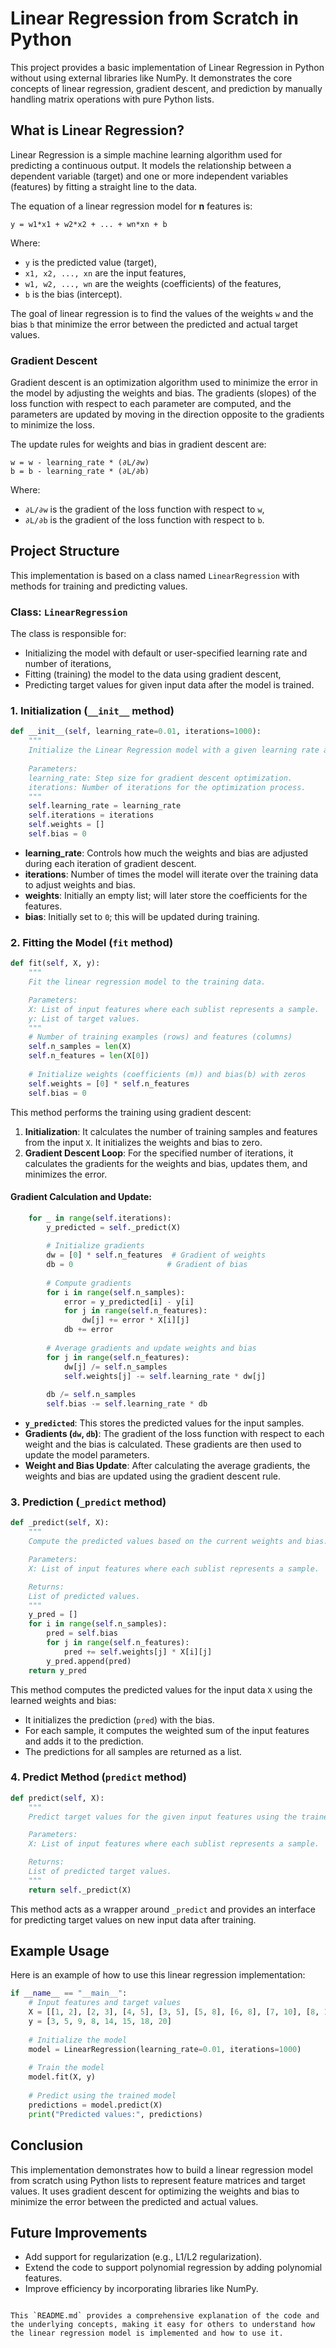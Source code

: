 # Linear Regression from Scratch in Python

This project provides a basic implementation of Linear Regression in Python without using external libraries like NumPy. It demonstrates the core concepts of linear regression, gradient descent, and prediction by manually handling matrix operations with pure Python lists.

## What is Linear Regression?

Linear Regression is a simple machine learning algorithm used for predicting a continuous output. It models the relationship between a dependent variable (target) and one or more independent variables (features) by fitting a straight line to the data.

The equation of a linear regression model for **n** features is:

```
y = w1*x1 + w2*x2 + ... + wn*xn + b
```

Where:
- `y` is the predicted value (target),
- `x1, x2, ..., xn` are the input features,
- `w1, w2, ..., wn` are the weights (coefficients) of the features,
- `b` is the bias (intercept).

The goal of linear regression is to find the values of the weights `w` and the bias `b` that minimize the error between the predicted and actual target values.

### Gradient Descent

Gradient descent is an optimization algorithm used to minimize the error in the model by adjusting the weights and bias. The gradients (slopes) of the loss function with respect to each parameter are computed, and the parameters are updated by moving in the direction opposite to the gradients to minimize the loss.

The update rules for weights and bias in gradient descent are:

```
w = w - learning_rate * (∂L/∂w)
b = b - learning_rate * (∂L/∂b)
```

Where:
- `∂L/∂w` is the gradient of the loss function with respect to `w`,
- `∂L/∂b` is the gradient of the loss function with respect to `b`.

## Project Structure

This implementation is based on a class named `LinearRegression` with methods for training and predicting values.

### Class: `LinearRegression`

The class is responsible for:
- Initializing the model with default or user-specified learning rate and number of iterations,
- Fitting (training) the model to the data using gradient descent,
- Predicting target values for given input data after the model is trained.

### 1. Initialization (`__init__` method)

```python
def __init__(self, learning_rate=0.01, iterations=1000):
    """
    Initialize the Linear Regression model with a given learning rate and number of iterations.
    
    Parameters:
    learning_rate: Step size for gradient descent optimization.
    iterations: Number of iterations for the optimization process.
    """
    self.learning_rate = learning_rate
    self.iterations = iterations
    self.weights = []
    self.bias = 0
```

- **learning_rate**: Controls how much the weights and bias are adjusted during each iteration of gradient descent.
- **iterations**: Number of times the model will iterate over the training data to adjust weights and bias.
- **weights**: Initially an empty list; will later store the coefficients for the features.
- **bias**: Initially set to `0`; this will be updated during training.

### 2. Fitting the Model (`fit` method)

```python
def fit(self, X, y):
    """
    Fit the linear regression model to the training data.

    Parameters:
    X: List of input features where each sublist represents a sample.
    y: List of target values.
    """
    # Number of training examples (rows) and features (columns)
    self.n_samples = len(X)
    self.n_features = len(X[0])
    
    # Initialize weights (coefficients (m)) and bias(b) with zeros
    self.weights = [0] * self.n_features
    self.bias = 0
```

This method performs the training using gradient descent:

1. **Initialization**: It calculates the number of training samples and features from the input `X`. It initializes the weights and bias to zero.
2. **Gradient Descent Loop**: For the specified number of iterations, it calculates the gradients for the weights and bias, updates them, and minimizes the error.

#### Gradient Calculation and Update:
```python
    for _ in range(self.iterations):
        y_predicted = self._predict(X)
        
        # Initialize gradients
        dw = [0] * self.n_features  # Gradient of weights
        db = 0                     # Gradient of bias
        
        # Compute gradients
        for i in range(self.n_samples):
            error = y_predicted[i] - y[i]
            for j in range(self.n_features):
                dw[j] += error * X[i][j]
            db += error
        
        # Average gradients and update weights and bias
        for j in range(self.n_features):
            dw[j] /= self.n_samples
            self.weights[j] -= self.learning_rate * dw[j]
        
        db /= self.n_samples
        self.bias -= self.learning_rate * db
```

- **`y_predicted`**: This stores the predicted values for the input samples.
- **Gradients (`dw`, `db`)**: The gradient of the loss function with respect to each weight and the bias is calculated. These gradients are then used to update the model parameters.
- **Weight and Bias Update**: After calculating the average gradients, the weights and bias are updated using the gradient descent rule.

### 3. Prediction (`_predict` method)

```python
def _predict(self, X):
    """
    Compute the predicted values based on the current weights and bias.

    Parameters:
    X: List of input features where each sublist represents a sample.

    Returns:
    List of predicted values.
    """
    y_pred = []
    for i in range(self.n_samples):
        pred = self.bias
        for j in range(self.n_features):
            pred += self.weights[j] * X[i][j]
        y_pred.append(pred)
    return y_pred
```

This method computes the predicted values for the input data `X` using the learned weights and bias:
- It initializes the prediction (`pred`) with the bias.
- For each sample, it computes the weighted sum of the input features and adds it to the prediction.
- The predictions for all samples are returned as a list.

### 4. Predict Method (`predict` method)

```python
def predict(self, X):
    """
    Predict target values for the given input features using the trained model.

    Parameters:
    X: List of input features where each sublist represents a sample.

    Returns:
    List of predicted target values.
    """
    return self._predict(X)
```

This method acts as a wrapper around `_predict` and provides an interface for predicting target values on new input data after training.

## Example Usage

Here is an example of how to use this linear regression implementation:

```python
if __name__ == "__main__":
    # Input features and target values
    X = [[1, 2], [2, 3], [4, 5], [3, 5], [5, 8], [6, 8], [7, 10], [8, 12]]
    y = [3, 5, 9, 8, 14, 15, 18, 20]
    
    # Initialize the model
    model = LinearRegression(learning_rate=0.01, iterations=1000)
    
    # Train the model
    model.fit(X, y)
    
    # Predict using the trained model
    predictions = model.predict(X)
    print("Predicted values:", predictions)
```

## Conclusion

This implementation demonstrates how to build a linear regression model from scratch using Python lists to represent feature matrices and target values. It uses gradient descent for optimizing the weights and bias to minimize the error between the predicted and actual values.

## Future Improvements

- Add support for regularization (e.g., L1/L2 regularization).
- Extend the code to support polynomial regression by adding polynomial features.
- Improve efficiency by incorporating libraries like NumPy.
```

This `README.md` provides a comprehensive explanation of the code and the underlying concepts, making it easy for others to understand how the linear regression model is implemented and how to use it.